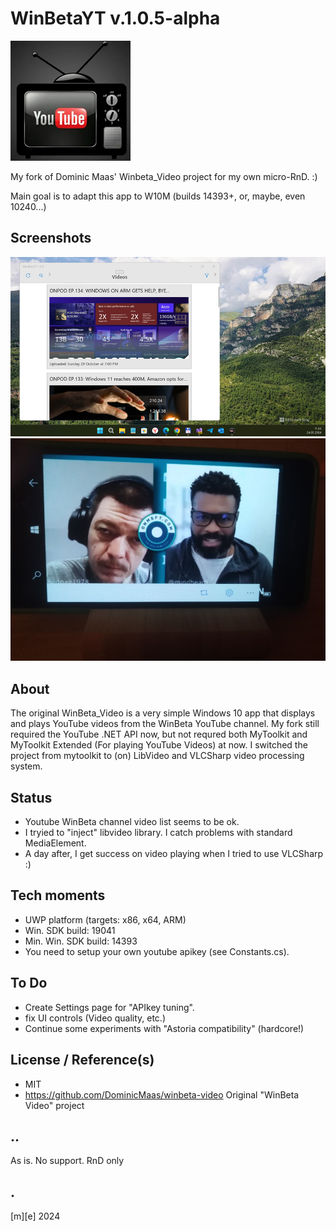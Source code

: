 # WinBetaYT v.1.0.5-alpha
![Logo](/Images/logo.png)

My fork of Dominic Maas' Winbeta_Video project for my own micro-RnD. :)

Main goal is to adapt this app to W10M (builds 14393+, or, maybe, even 10240...)

## Screenshots
![x64](/Images/shot01.png)
![ARM](/Images/shot02.png)

## About
The original WinBeta_Video is a very simple Windows 10 app that displays and plays YouTube videos 
from the WinBeta YouTube channel.
My fork still required the YouTube .NET API now, but not requred both MyToolkit and MyToolkit Extended (For playing YouTube Videos) at now.
I switched the project from mytoolkit to (on) LibVideo and VLCSharp video processing system.


## Status
- Youtube WinBeta channel video list seems to be ok.
- I tryied to "inject" libvideo library. I catch problems with standard MediaElement. 
- A day after, I get success on video playing when I tried to use VLCSharp :) 


## Tech moments
- UWP platform (targets: x86, x64, ARM)
- Win. SDK build: 19041 
- Min. Win. SDK build: 14393
- You need to setup your own youtube apikey (see Constants.cs).


## To Do
* Create Settings page for "APIkey tuning".  
* fix UI controls (Video quality, etc.)
* Continue some experiments with "Astoria compatibility" (hardcore!)

## License / Reference(s)
- MIT
- https://github.com/DominicMaas/winbeta-video Original "WinBeta Video" project

## ..

As is. No support. RnD only

## .
[m][e] 2024